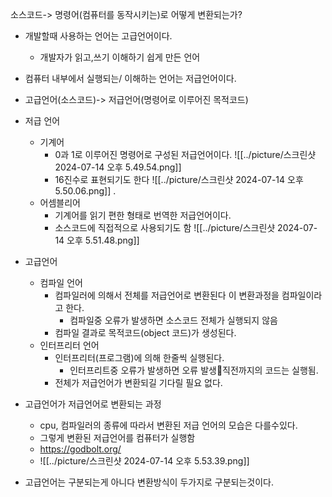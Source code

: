 소스코드-> 명령어(컴퓨터를 동작시키는)로 어떻게 변환되는가?
- 개발할때 사용하는 언어는 고급언어이다.
	- 개발자가 읽고,쓰기 이해하기 쉽게 만든 언어
- 컴퓨터 내부에서 실행되는/ 이해하는 언어는 저급언어이다.
- 고급언어(소스코드)-> 저급언어(명령어로 이루어진 목적코드)

- 저급 언어
	- 기계어
		- 0과 1로 이루어진 명령어로 구성된 저급언어이다.
			![[../picture/스크린샷 2024-07-14 오후 5.49.54.png]]
		- 16진수로 표현되기도 한다
			![[../picture/스크린샷 2024-07-14 오후 5.50.06.png]]
			.
	- 어셈블리어
		- 기계어를 읽기 편한 형태로 번역한 저급언어이다.
		- 소스코드에 직접적으로 사용되기도 함
			 ![[../picture/스크린샷 2024-07-14 오후 5.51.48.png]]
	

- 고급언어
	- 컴파일 언어
		- 컴파일러에 의해서 전체를 저급언어로 변환된다 이 변환과정을 컴파일이라고 한다.
			- 컴파일중 오류가 발생하면 소스코드 전체가 실행되지 않음
		- 컴파일 결과로 목적코드(object 코드)가 생성된다.
	- 인터프리터 언어
		 - 인터프리터(프로그램)에 의해 한줄씩 실행된다.
			 - 인터프리트중 오류가 발생하면 오류 발생직전까지의 코드는 실행됨.
		 - 전체가 저급언어가 변환되길 기다릴 필요 없다.
- 고급언어가 저급언어로 변환되는 과정
	- cpu, 컴파일러의 종류에 따라서 변환된 저급 언어의 모습은 다를수있다.
	- 그렇게 변환된 저급언어를 컴퓨터가 실행함
	-  https://godbolt.org/
	- ![[../picture/스크린샷 2024-07-14 오후 5.53.39.png]]
- 고급언어는 구분되는게 아니다 변환방식이 두가지로 구분되는것이다.